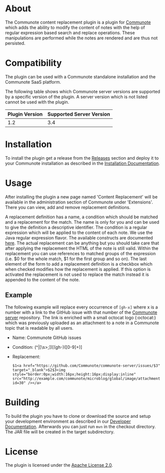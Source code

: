 # About
The Communote content replacement plugin is a plugin for [Communote](https://github.com/Communote/communote-server) which adds the ability to modify the content of notes with the 
help of regular expression based search and replace operations. These manipulations are performed while the notes are rendered and are thus not persisted.

# Compatibility
The plugin can be used with a Communote standalone installation and the Communote SaaS platform.

The following table shows which Communote server versions are supported by a specific version of the plugin. A server version which 
is not listed cannot be used with the plugin.

| Plugin Version  | Supported Server Version |
| ------------- | ------------- |
| 1.2  | 3.4  |

# Installation
To install the plugin get a release from the [Releases](https://github.com/Communote/communote-plugin-content-replacement/releases) section and deploy it to your Communote installation 
as described in the [Installation Documentation](http://communote.github.io/doc/install_extensions.html).

# Usage
After installing the plugin a new page named 'Content Replacement' will be available in the administration section of Communote under 'Extensions'. There you can view, add and remove 
replacement definitions.

A replacement definition has a name, a condition which should be matched and a replacement for the match. The name is only for you and can be used to give the definition a descriptive 
identifier. The condition is a regular expression which will be applied to the content of each note. We use the Java regular expression flavor. The available constructs are documented 
[here](https://docs.oracle.com/javase/7/docs/api/java/util/regex/Pattern.html). The actual replacement can be anything but you should take care that after applying the replacement the 
HTML of the note is still valid. Within the replacement you can use references to matched groups of the expression (i.e. $0 for the whole match, $1 for the first group and so on). 
The last element of the form to add a replacement definition is a checkbox which when checked modifies how the replacement is applied. If this option is activated the replacement 
is not used to replace the match instead it is appended to the content of the note.

## Example
The following example will replace every occurrence of ```[gh-x]``` where x is a number with a link to the GitHub issue with that number of the 
[Communote server](https://github.com/Communote/communote-server) repository. The link is enriched with a small octocat logo (:octocat:) which was previously uploaded as an attachment 
to a note in a Communote topic that is readable by all users.

* Name: Communote GitHub issues
* Condition: (^|[\s>;])\[(gh-)([0-9]+)\]
* Replacement:

  ```
  $1<a href="https://github.com/Communote/communote-server/issues/$3" target="_blank">$2$3<img style="border:0px;width:16px;height:16px;display:inline" src="http://example.com/communote/microblog/global/image/attachment.do?id=30" /></a>
  ```


# Building
To build the plugin you have to clone or download the source and setup your development environment as described in our [Developer Documentation](http://communote.github.io/doc/dev_preparation.html). 
Afterwards you can just run ```mvn``` in the checkout directory. The JAR file will be created in the target subdirectory.

# License
The plugin is licensed under the [Apache License 2.0](http://www.apache.org/licenses/LICENSE-2.0).
